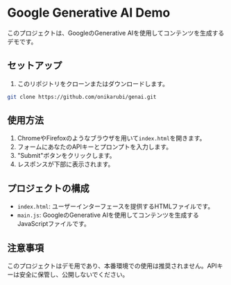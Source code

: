 # Google Generative AI Demo

このプロジェクトは、GoogleのGenerative AIを使用してコンテンツを生成するデモです。

## セットアップ

1. このリポジトリをクローンまたはダウンロードします。

```bash
git clone https://github.com/onikarubi/genai.git
```

## 使用方法

1. ChromeやFirefoxのようなブラウザを用いて`index.html`を開きます。
2. フォームにあなたのAPIキーとプロンプトを入力します。
3. "Submit"ボタンをクリックします。
4. レスポンスが下部に表示されます。

## プロジェクトの構成

- `index.html`: ユーザーインターフェースを提供するHTMLファイルです。
- `main.js`: GoogleのGenerative AIを使用してコンテンツを生成するJavaScriptファイルです。

## 注意事項

このプロジェクトはデモ用であり、本番環境での使用は推奨されません。APIキーは安全に保管し、公開しないでください。

